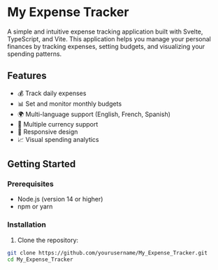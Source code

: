 # My Expense Tracker

A simple and intuitive expense tracking application built with Svelte, TypeScript, and Vite. This application helps you manage your personal finances by tracking expenses, setting budgets, and visualizing your spending patterns.

## Features

- 💰 Track daily expenses
- 📊 Set and monitor monthly budgets
- 🌍 Multi-language support (English, French, Spanish)
- 💱 Multiple currency support
- 📱 Responsive design
- 📈 Visual spending analytics

## Getting Started

### Prerequisites

- Node.js (version 14 or higher)
- npm or yarn

### Installation

1. Clone the repository:

```bash
git clone https://github.com/yourusername/My_Expense_Tracker.git
cd My_Expense_Tracker
```
